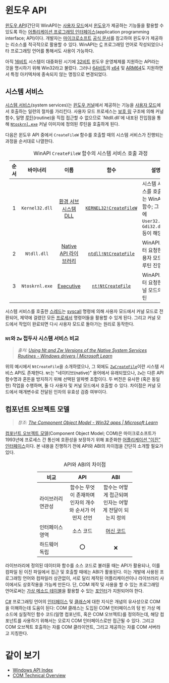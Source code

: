# 윈도우 API
[윈도우 API](https://ko.wikipedia.org/wiki/윈도우_API)(간단히 WinAPI)는 [사용자 모드](Processor.md#권한-수준)에서 [윈도우](Windows.md)가 제공하는 기능들을 활용할 수 있도록 하는 [어플리케이션 프로그래밍 인터페이스](https://ko.wikipedia.org/wiki/API)(application programming interface; API)이다. 개발자는 [마이크로소프트](https://www.microsoft.com/) [공식 문서](https://learn.microsoft.com/en-us/windows/win32/)를 참고하여 윈도우가 제공하는 리소스를 적극적으로 활용할 수 있다. WinAPI는 [C](C.md) 프로그래밍 언어로 작성되었으나 타 프로그래밍 언어를 통해서도 사용이 가능하다.

아직 [16비트](https://ko.wikipedia.org/wiki/16비트) 시스템이 대중화된 시기에 [32비트](https://ko.wikipedia.org/wiki/32비트) 윈도우 운영체제를 지원하는 API라는 것을 명시하기 위해 Win32라고 불렀다. 그러나 [64비트](https://ko.wikipedia.org/wiki/64비트)의 [x64](https://ko.wikipedia.org/wiki/X86-64) 및 [ARM64](https://ko.wikipedia.org/wiki/ARM_아키텍처)도 지원하면서 특정 아키텍처에 종속되지 않는 명칭으로 변경되었다.

## 시스템 서비스
[시스템 서비스](https://ko.wikipedia.org/wiki/시스템_호출)(system services)는 [윈도우 커널](Kernel.md#nt-커널)에서 제공하는 기능을 [사용자 모드](Processor.md#권한-수준)에서 호출하는 일련의 절차를 가리킨다. 사용자 모드 프로세스는 [보호 링](Processor.md#권한-수준) 구조에 의해 커널 함수, 일명 [루틴](https://ko.wikipedia.org/wiki/함수_(컴퓨터_과학))(routine)을 직접 접근할 수 없으므로 `Ntdll.dll`에 내포된 진입점을 통해 [`Ntoskrnl.exe`](Kernel.md#nt-커널) 커널 이미지에 정의된 루틴을 호출하게 된다.

다음은 윈도우 API 중에서 `CreateFileW` 함수를 호출할 때의 시스템 서비스가 진행되는 과정을 순서대로 나열한다.

<table style="width: 95%; margin-left: auto; margin-right: auto;"><caption style="caption-side: top;">WinAPI <code>CreateFileW</code> 함수의 시스템 서비스 호출 과정</caption><colgroup><col style="width: 10%;"/><col style="width: 15%;"/><col style="width: 20%;"/><col style="width: 20%;"/><col style="width: 50%;"/></colgroup><thead><tr><th style="text-align: center;">순서</th><th style="text-align: center;">바이너리</th><th style="text-align: center;">이름</th><th style="text-align: center;">함수</th><th style="text-align: center;">설명</th></tr></thead><tbody><tr><td style="text-align: center;">1</td><td style="text-align: center;"><code>Kernel32.dll</code></td><td style="text-align: center;"><a href="Subsystem.md#환경-서브시스템">환경 서브시스템 DLL</a></td><td style="text-align: center;"><a href="https://learn.microsoft.com/en-us/windows/win32/api/fileapi/nf-fileapi-createfilew"><code>KERNEL32!CreateFileW</code></a></td><td>시스템 서비스를 호출하는 WinAPI 함수; 그 외에 <code>User32.dll</code>, <code>Gdi32.dll</code> 등이 해당</td></tr><tr><td style="text-align: center;">2</td><td style="text-align: center;"><code>Ntdll.dll</code></td><td style="text-align: center;"><a href="Subsystem.md#네이티브-이미지">Native API 라이브러리</a></td><td style="text-align: center;"><a href="https://learn.microsoft.com/en-us/windows/win32/api/winternl/nf-winternl-ntcreatefile"><code>ntdll!NtCreateFile</code></a></td><td>WinAPI로부터 요청한 사용자 모드의 루틴 진입점</td></tr><tr><td style="text-align: center;">3</td><td style="text-align: center;"><code>Ntoskrnl.exe</code></td><td style="text-align: center;"><a href="Kernel.md#nt-커널">Executive</a></td><td style="text-align: center;"><a href="https://learn.microsoft.com/en-us/windows-hardware/drivers/ddi/ntifs/nf-ntifs-ntcreatefile"><code>nt!NtCreateFile</code></a></td><td>WinAPI로부터 요청한 커널 모드의 루틴</td></tr></tbody></table>

시스템 서비스를 호출한 [스레드](Process.md#스레드)는 [syscall](https://ko.wikipedia.org/wiki/X86_호출_규약#syscall) 명령에 의해 사용자 모드에서 커널 모드로 전환되어, 제약에 걸렸던 모든 [프로세서](Processor.md) 명령어들을 활용할 수 있게 된다. 그리고 커널 모드에서 작업이 완료되면 다시 사용자 모드로 돌아가는 원리로 동작한다.

### `Nt`와 `Zw` 접두사 시스템 서비스 비교
> *출처: [Using Nt and Zw Versions of the Native System Services Routines - Windows drivers | Microsoft Learn](https://learn.microsoft.com/en-us/windows-hardware/drivers/kernel/using-nt-and-zw-versions-of-the-native-system-services-routines)*

위의 예시에서 `NtCreateFile`을 소개하였으나, 그 외에도 [`ZwCreateFile`](https://learn.microsoft.com/en-us/windows-hardware/drivers/ddi/ntifs/nf-ntifs-ntcreatefile)이란 시스템 서비스 API도 존재한다. `Nt`는 "네이티브(native)" 용어에서 유래되었으나, `Zw`는 다른 API 함수명과 혼돈을 방지하기 위해 선택된 알파벳 조합이다. 두 버전은 유사한 (혹은 동일한) 작업을 수행하며, 둘 다 사용자 및 커널 모드에서 호출할 수 있다. 차이점은 커널 모드에서 매개변수로 전달된 인자의 유효성 검증 여부이다.

## 컴포넌트 오브젝트 모델
> *참조: [The Component Object Model - Win32 apps &#124; Microsoft Learn](https://learn.microsoft.com/en-us/windows/win32/com/the-component-object-model)*

[컴포넌트 오브젝트 모델](https://ko.wikipedia.org/wiki/컴포넌트_오브젝트_모델)(Component Object Model; COM)은 마이크로소프트가 1993년에 프로세스 간 통신에 호환성을 보장하기 위해 표준화한 [어플리케이션 "이진" 인터페이스](https://ko.wikipedia.org/wiki/응용_프로그램_이진_인터페이스)이다. 본 내용을 진행하기 전에 API와 ABI의 차이점을 간단히 소개할 필요가 있다.

<table style="width: 60%; margin-left: auto; margin-right: auto;"><caption style="caption-side: top;">API와 ABI의 차이점</caption><colgroup><col style="width: 30%;"/><col style="width: 35%;"/><col style="width: 35%;"/></colgroup><thead><tr><th style="text-align: center;">비교</th><th style="text-align: center;">API</th><th style="text-align: center;">ABI</th></tr></thead><tbody><tr><td>라이브러리 연관성</td><td style="text-align: center;">함수는 무엇이 존재하며 인자의 개수와 순서가 어떤지 선언</td><td style="text-align: center;">함수는 어떻게 접근되며 인자는 어떻게 전달이 되는지 정의</td></tr><tr><td>인터페이스 영역</td><td style="text-align: center;">소스 코드</td><td style="text-align: center;"><a href="https://ko.wikipedia.org/wiki/기계어">머신 코드</a></td></tr><tr><td>하드웨어 독립</td><td style="text-align: center;">⭕</td><td style="text-align: center;">❌</td></tr></tbody></table>

라이브러리에 정의된 데이터와 함수를 소스 코드로 불러올 때는 API가 활용되나, 이를 컴파일 된 이진 파일에서 접근 및 호출할 때에는 ABI가 활용된다. 이는 개발에 사용된 프로그래밍 언어와 컴파일러 상관없이, 서로 달리 제작된 어플리케이션이나 라이브러리 사이에서도 상호작용을 가능케 만든다. 단, COM 제작 및 사용을 할 수 있는 프로그래밍 언어로써는 [가상 메소드 테이블](https://ko.wikipedia.org/wiki/가상_메소드_테이블)을 활용할 수 있는 [포인터](C.md#포인터)가 지원되어야 한다.

[C#](Csharp.md) 프로그래밍 언어의 [인터페이스](Csharp.md#인터페이스) 및 [클래스](en.Csharp.md#클래스)에 대한 지식은 개념의 유사성으로 COM을 이해하는데 도움이 된다: COM 클래스는 도입된 COM 인터페이스의 텅 빈 가상 메소드에 실질적인 함수 코드(일명 컴포넌트, 혹은 COM 오브젝트)를 정의하는데, 해당 컴포넌트를 사용하기 위해서는 오로지 COM 인터페이스로만 접근될 수 있다. 그리고 COM 오브젝트 호출하는 자를 COM 클라이언트, 그리고 제공하는 자를 COM 서버라고 지칭한다.

# 같이 보기
* [Windows API Index](https://learn.microsoft.com/en-us/windows/win32/apiindex/api-index-portal)
* [COM Technical Overview](https://learn.microsoft.com/en-us/windows/win32/com/com-technical-overview)
